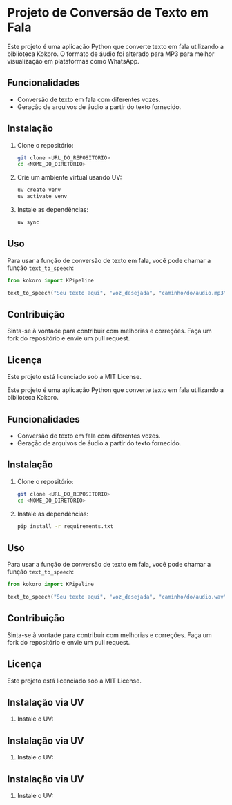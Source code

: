 # Projeto de Conversão de Texto em Fala

Este projeto é uma aplicação Python que converte texto em fala utilizando a biblioteca Kokoro. O formato de áudio foi alterado para MP3 para melhor visualização em plataformas como WhatsApp.

## Funcionalidades

- Conversão de texto em fala com diferentes vozes.
- Geração de arquivos de áudio a partir do texto fornecido.

## Instalação

1. Clone o repositório:
   ```bash
   git clone <URL_DO_REPOSITORIO>
   cd <NOME_DO_DIRETORIO>
   ```

2. Crie um ambiente virtual usando UV:
   ```bash
   uv create venv
   uv activate venv
   ```

3. Instale as dependências:
   ```bash
   uv sync
   ```

## Uso

Para usar a função de conversão de texto em fala, você pode chamar a função `text_to_speech`:

```python
from kokoro import KPipeline

text_to_speech("Seu texto aqui", "voz_desejada", "caminho/do/audio.mp3")
```

## Contribuição

Sinta-se à vontade para contribuir com melhorias e correções. Faça um fork do repositório e envie um pull request.

## Licença

Este projeto está licenciado sob a MIT License.

Este projeto é uma aplicação Python que converte texto em fala utilizando a biblioteca Kokoro.

## Funcionalidades

- Conversão de texto em fala com diferentes vozes.
- Geração de arquivos de áudio a partir do texto fornecido.

## Instalação

1. Clone o repositório:
   ```bash
   git clone <URL_DO_REPOSITORIO>
   cd <NOME_DO_DIRETORIO>
   ```

2. Instale as dependências:
   ```bash
   pip install -r requirements.txt
   ```

## Uso

Para usar a função de conversão de texto em fala, você pode chamar a função `text_to_speech`:

```python
from kokoro import KPipeline

text_to_speech("Seu texto aqui", "voz_desejada", "caminho/do/audio.wav")
```

## Contribuição

Sinta-se à vontade para contribuir com melhorias e correções. Faça um fork do repositório e envie um pull request.

## Licença

Este projeto está licenciado sob a MIT License.
## Instalação via UV

1. Instale o UV:
   

## Instalação via UV

1. Instale o UV:
   

## Instalação via UV

1. Instale o UV:
   

